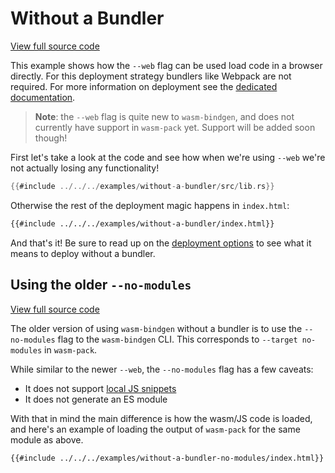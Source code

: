 # Without a Bundler

[View full source code][code]

[code]: https://github.com/rustwasm/wasm-bindgen/tree/master/examples/without-a-bundler

This example shows how the `--web` flag can be used load code in a
browser directly. For this deployment strategy bundlers like Webpack are not
required. For more information on deployment see the [dedicated
documentation][deployment].

> **Note**: the `--web` flag is quite new to `wasm-bindgen`, and does not
> currently have support in `wasm-pack` yet. Support will be added soon though!

First let's take a look at the code and see how when we're using `--web`
we're not actually losing any functionality!

```rust
{{#include ../../../examples/without-a-bundler/src/lib.rs}}
```

Otherwise the rest of the deployment magic happens in `index.html`:

```html
{{#include ../../../examples/without-a-bundler/index.html}}
```

And that's it! Be sure to read up on the [deployment options][deployment] to see
what it means to deploy without a bundler.

[deployment]: ../reference/deployment.html

## Using the older `--no-modules`

[View full source code][code]

[code]: https://github.com/rustwasm/wasm-bindgen/tree/master/examples/without-a-bundler-no-modules

The older version of using `wasm-bindgen` without a bundler is to use the
`--no-modules` flag to the `wasm-bindgen` CLI. This corresponds to `--target
no-modules` in `wasm-pack`.

While similar to the newer `--web`, the `--no-modules` flag has a few
caveats:

* It does not support [local JS snippets][snippets]
* It does not generate an ES module

With that in mind the main difference is how the wasm/JS code is loaded, and
here's an example of loading the output of `wasm-pack` for the same module as
above.

```html
{{#include ../../../examples/without-a-bundler-no-modules/index.html}}
```

[snippets]: ../reference/js-snippets.html
